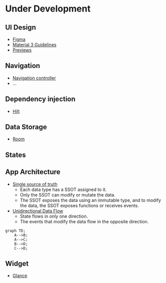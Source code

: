 # Under Development
## UI Design
* [Figma](https://www.figma.com/files/team/1227960222597739086/recents-and-sharing?fuid=1227960214312908777)
* [Material 3 Guidelines](https://developer.android.com/design/ui?hl=en)
* [Previews](https://developer.android.com/develop/ui/compose/tooling/previews)
## Navigation 
* [Navigation controller](https://developer.android.com/guide/navigation/navcontroller)
* ...
## Dependency injection 
* [Hilt](https://developer.android.com/training/dependency-injection/hilt-android?hl=en)
## Data Storage 
* [Room](https://developer.android.com/training/data-storage/room?hl=en)
## States
## App Architecture
* [Single source of truth](https://developer.android.com/topic/architecture#single-source-of-truth)
  * Each data type has a SSOT assigned to it.
  * Only the SSOT can modify or mutate the data.
  * The SSOT exposes the data using an immutable type, and to modify the data, the SSOT exposes functions or receives events.
* [Unidirectional Data Flow](https://developer.android.com/topic/architecture#unidirectional-data-flow)
  * State flows in only one direction.
  * The events that modify the data flow in the opposite direction.
```mermaid
graph TD;
    A-->B;
    A-->C;
    B-->D;
    C-->D;
```
## Widget 
* [Glance](https://developer.android.com/codelabs/glance?hl=en#0)
